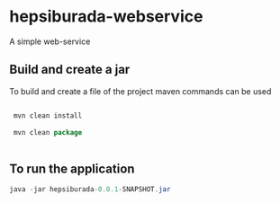# hepsiburada-webservice

A simple web-service

## Build and create a jar
To build and create a file of the project maven commands can be used

```java

 mvn clean install
 
 mvn clean package
 
 ```

 
## To run the application

```java
java -jar hepsiburada-0.0.1-SNAPSHOT.jar

````
